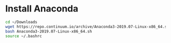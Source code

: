 # Install Anaconda

```bash
cd ~/Downloads
wget https://repo.continuum.io/archive/Anaconda3-2019.07-Linux-x86_64.sh
bash Anaconda3-2019.07-Linux-x86_64.sh
source ~/.bashrc
```
